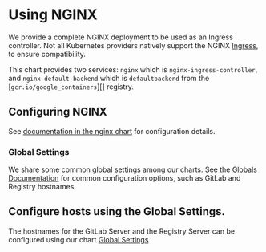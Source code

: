 # Using NGINX

We provide a complete NGINX deployment to be used as an Ingress controller. Not all Kubernetes providers natively support the NGINX [Ingress][kubernetes-ingress], to ensure compatibility.

This chart provides two services: `nginx` which is `nginx-ingress-controller`,
and `nginx-default-backend` which is `defaultbackend` from the [`gcr.io/google_containers`][] registry.

## Configuring NGINX

See [documentation in the nginx chart](../../../charts/nginx/index.md) for configuration details.

### Global Settings

We share some common global settings among our charts. See the [Globals Documentation][globals] for common configuration
options, such as GitLab and Registry hostnames.

## Configure hosts using the Global Settings.

The hostnames for the GitLab Server and the Registry Server can be configured using our chart [Global Settings][globals]

[globals]: ../globals.md

[registry]: https://hub.docker.com/_/registry/
[kubernetes-ingress]: https://kubernetes.io/docs/concepts/services-networking/ingress/#tls
[kubernetes-secret]: https://kubernetes.io/docs/concepts/configuration/secret/
[helm]: https://helm.sh
[kubernetes-ingress-nginx-configuration]: https://github.com/kubernetes/ingress/blob/master/controllers/nginx/configuration.md
[RBAC]: https://kubernetes.io/docs/admin/authorization/rbac/
